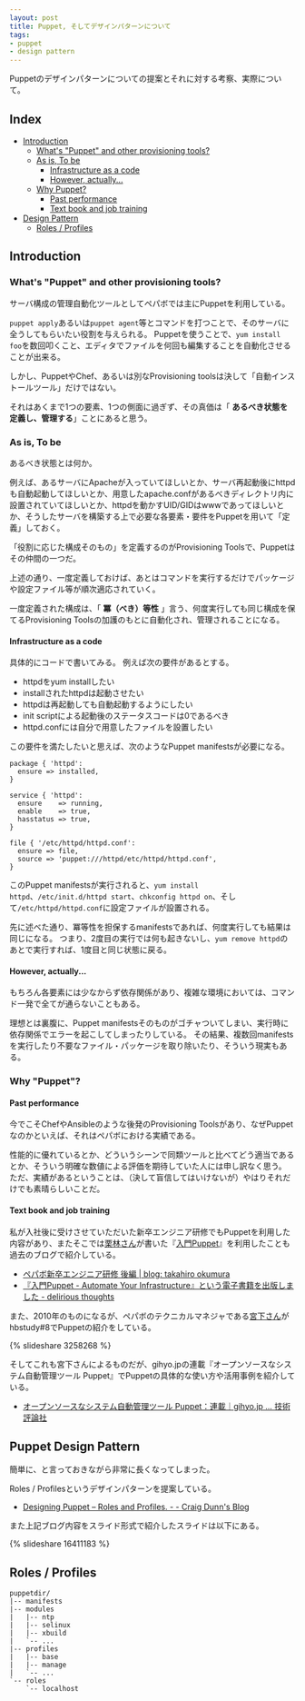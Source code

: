 ```yaml
---
layout: post
title: Puppet, そしてデザインパターンについて
tags: 
- puppet
- design pattern
---
```

Puppetのデザインパターンについての提案とそれに対する考察、実際について。

## Index

 * [Introduction](#intro)
   * [What's "Puppet" and other provisioning tools?](#what)
   * [As is, To be](#asistobe)
     * [Infrastructure as a code](#sample)
     * [However, actually...](#actuality)
   * [Why Puppet?](#why)
     * [Past performance](#performance)
     * [Text book and job training](#materials)
 * [Design Pattern](#designpattern)
   * [Roles / Profiles](#roles-and-profiles)

## <a name="intro"></a>Introduction

### What's "Puppet" and other provisioning tools?

サーバ構成の管理自動化ツールとしてペパボでは主にPuppetを利用している。

`puppet apply`あるいは`puppet agent`等とコマンドを打つことで、そのサーバに全うしてもらいたい役割を与えられる。
Puppetを使うことで、`yum install foo`を数回叩くこと、エディタでファイルを何回も編集することを自動化させることが出来る。

しかし、PuppetやChef、あるいは別なProvisioning toolsは決して「自動インストールツール」だけではない。

それはあくまで1つの要素、1つの側面に過ぎず、その真価は「 __あるべき状態を定義し、管理する__」ことにあると思う。

### As is, To be

あるべき状態とは何か。

例えば、あるサーバにApacheが入っていてほしいとか、サーバ再起動後にhttpdも自動起動してほしいとか、用意したapache.confがあるべきディレクトリ内に設置されていてほしいとか、httpdを動かすUID/GIDはwwwであってほしいとか、そうしたサーバを構築する上で必要な各要素・要件をPuppetを用いて「定義」しておく。

「役割に応じた構成そのもの」を定義するのがProvisioning Toolsで、Puppetはその仲間の一つだ。

上述の通り、一度定義しておけば、あとはコマンドを実行するだけでパッケージや設定ファイル等が順次適応されていく。

一度定義された構成は、「 __冪（べき）等性__ 」言う、何度実行しても同じ構成を保てるProvisioning Toolsの加護のもとに自動化され、管理されることになる。

#### Infrastructure as a code

具体的にコードで書いてみる。
例えば次の要件があるとする。

 * httpdをyum installしたい
 * installされたhttpdは起動させたい
 * httpdは再起動しても自動起動するようにしたい
 * init scriptによる起動後のステータスコードは0であるべき
 * httpd.confには自分で用意したファイルを設置したい

この要件を満たしたいと思えば、次のようなPuppet manifestsが必要になる。

```puppet
package { 'httpd':
  ensure => installed,
}

service { 'httpd':
  ensure    => running,
  enable    => true,
  hasstatus => true,
}

file { '/etc/httpd/httpd.conf':
  ensure => file,
  source => 'puppet:///httpd/etc/httpd/httpd.conf',
}
```

このPuppet manifestsが実行されると、`yum install httpd`、`/etc/init.d/httpd start`、`chkconfig httpd on`、そして`/etc/httpd/httpd.conf`に設定ファイルが設置される。

先に述べた通り、冪等性を担保するmanifestsであれば、何度実行しても結果は同じになる。
つまり、2度目の実行では何も起きないし、`yum remove httpd`のあとで実行すれば、1度目と同じ状態に戻る。

#### However, actually...

もちろん各要素には少なからず依存関係があり、複雑な環境においては、コマンド一発で全てが通らないこともある。

理想とは裏腹に、Puppet manifestsそのものがゴチャついてしまい、実行時に依存関係でエラーを起こしてしまったりしている。
その結果、複数回manifestsを実行したり不要なファイル・パッケージを取り除いたり、そういう現実もある。

### Why "Puppet"?

#### Past performance

今でこそChefやAnsibleのような後発のProvisioning Toolsがあり、なぜPuppetなのかといえば、それはペパボにおける実績である。  

性能的に優れているとか、どういうシーンで同類ツールと比べてどう適当であるとか、そういう明確な数値による評価を期待していた人には申し訳なく思う。
ただ、実績があるということは、（決して盲信してはいけないが）やはりそれだけでも素晴らしいことだ。

#### Text book and job training

私が入社後に受けさせていただいた新卒エンジニア研修でもPuppetを利用した内容があり、またそこでは[栗林さん](https://twitter.com/kentaro)が書いた『[入門Puppet](http://www.amazon.co.jp/dp/B00CL92JC0/)』を利用したことも過去のブログで紹介している。

 * [ペパボ新卒エンジニア研修 後編 | blog: takahiro okumura](http://blog.hifumi.info/2014/01/04/web-operation/)
 * [『入門Puppet - Automate Your Infrastructure』という電子書籍を出版しました - delirious thoughts](http://blog.kentarok.org/entry/2013/04/30/225404)

また、2010年のものになるが、ペパボのテクニカルマネジャである[宮下さん](https://twitter.com/gosukenator)がhbstudy#8でPuppetの紹介をしている。

{% slideshare 3258268 %}

そしてこれも宮下さんによるものだが、gihyo.jpの連載『オープンソースなシステム自動管理ツール Puppet』でPuppetの具体的な使い方や活用事例を紹介している。

 * [オープンソースなシステム自動管理ツール Puppet：連載｜gihyo.jp … 技術評論社](http://gihyo.jp/admin/serial/01/puppet)

## Puppet Design Pattern

簡単に、と言っておきながら非常に長くなってしまった。

Roles / Profilesというデザインパターンを提案している。

 * [Designing Puppet – Roles and Profiles. - - Craig Dunn's Blog](http://www.craigdunn.org/2012/05/239/)

また上記ブログ内容をスライド形式で紹介したスライドは以下にある。

{% slideshare 16411183 %}


## Roles / Profiles

```
puppetdir/
|-- manifests
|-- modules
|   |-- ntp
|   |-- selinux
|   |-- xbuild
|   `-- ...
|-- profiles
|   |-- base
|   |-- manage
|   `-- ...
`-- roles
    `-- localhost
```
